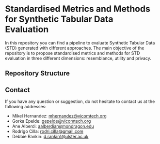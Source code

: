 # Standardised Metrics and Methods for Synthetic Tabular Data Evaluation

In this repository you can find a pipeline to evaluate Synthetic Tabular Data (STD) generated with different approaches. The main objective of the repository is to propose standardised metrics and methods for STD evaluation in three different dimensions: resemblance, utility and privacy. 

## Repository Structure


## Contact

If you have any question or suggestion, do not hesitate to contact us at the following addresses:

- Mikel Hernandez: mhernandez@vicomtech.org
- Gorka Epelde: gepelde@vicomtech.org
- Ane Alberdi: aalberdiar@mondragon.edu
- Rodrigo Cilla: rodri.cilla@gmail.com
- Debbie Rankin: d.rankin1@ulster.ac.uk
